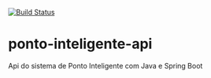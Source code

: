 [![Build Status](https://travis-ci.org/dantasrafael/ponto-inteligente-api.svg?branch=master)](https://travis-ci.org/dantasrafael/ponto-inteligente-api)

# ponto-inteligente-api
Api do sistema de Ponto Inteligente com Java e Spring Boot
